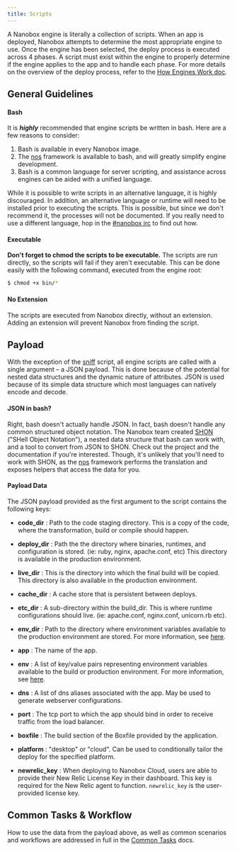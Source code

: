 ```yaml
---
title: Scripts
---
```


A Nanobox engine is literally a collection of scripts. When an app is deployed, Nanobox attempts to determine the most appropriate engine to use. Once the engine has been selected, the deploy process is executed across 4 phases. A script must exist within the engine to properly determine if the engine applies to the app and to handle each phase. For more details on the overview of the deploy process, refer to the [How Engines Work doc](/engines/how-engines-work/).

## General Guidelines

#### Bash

It is ***highly*** recommended that engine scripts be written in bash. Here are a few reasons to consider:

1. Bash is available in every Nanobox image.
2. The [nos](/engines/common-tasks/) framework is available to bash, and will greatly simplify engine development.
3. Bash is a common language for server scripting, and assistance across engines can be aided with a unified language.

While it is possible to write scripts in an alternative language, it is highly discouraged. In addition, an alternative language or runtime will need to be installed prior to executing the scripts. This is possible, but since we don't recommend it, the processes will not be documented. If you really need to use a different language, hop in the [#nanobox irc](http://webchat.freenode.net/?channels=nanobox&uio=d4) to find out how.

#### Executable

**Don't forget to chmod the scripts to be executable.** The scripts are run directly, so the scripts will fail if they aren't executable. This can be done easily with the following command, executed from the engine root:

```bash
$ chmod +x bin/*
```

#### No Extension

The scripts are executed from Nanobox directly, without an extension. Adding an extension will prevent Nanobox from finding the script.

## Payload

With the exception of the [sniff](/engines/scripts/sniff) script, all engine scripts are called with a single argument – a JSON payload. This is done because of the potential for nested data structures and the dynamic nature of attributes. JSON is used because of its simple data structure which most languages can natively encode and decode.

#### JSON in bash?

Right, bash doesn't actually handle JSON. In fact, bash doesn't handle any common structured object notation. The Nanobox team created [SHON](https://github.com/nanopack/shon) ("SHell Object Notation"), a nested data structure that bash can work with, and a tool to convert from JSON to SHON. Check out the project and the documentation if you're interested. Though, it's unlikely that you'll need to work with SHON, as the [nos](/engines/common-tasks/) framework performs the translation and exposes helpers that access the data for you.

#### Payload Data

The JSON payload provided as the first argument to the script contains the following keys:

- **code_dir** : Path to the code staging directory. This is a copy of the code, where the transformation, build or compile should happen.

- **deploy_dir** : Path the the directory where binaries, runtimes, and configuration is stored. (ie: ruby, nginx, apache.conf, etc) This directory is available in the production environment.

- **live_dir** : This is the directory into which the final build will be copied. This directory is also available in the production environment.

- **cache_dir** : A cache store that is persistent between deploys.

- **etc_dir** : A sub-directory within the build_dir. This is where runtime configurations should live. (ie: apache.conf, nginx.conf, unicorn.rb etc).

- **env_dir** : Path to the directory where environment variables available to the production environment are stored. For more information, see [here](/engines/common-tasks/environment-variables/).

- **app** : The name of the app.

- **env** : A list of key/value pairs representing environment variables available to the build or production environment. For more information, see [here](/engines/common-tasks/environment-variables/).

- **dns** : A list of dns aliases associated with the app. May be used to generate webserver configurations.

- **port** : The tcp port to which the app should bind in order to receive traffic from the load balancer.

- **boxfile** : The build section of the Boxfile provided by the application.

- **platform** : "desktop" or "cloud". Can be used to conditionally tailor the deploy for the specified platform.

- **newrelic_key** : When deploying to Nanobox Cloud, users are able to provide their New Relic License Key in their dashboard. This key is required for the New Relic agent to function. `newrelic_key` is the user-provided license key.

## Common Tasks & Workflow

How to use the data from the payload above, as well as common scenarios and workflows are addressed in full in the [Common Tasks](/engines/common-tasks/) docs.

